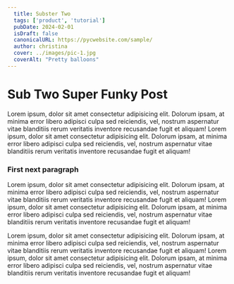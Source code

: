 ```yaml
---
  title: Subster Two
  tags: ['product', 'tutorial']
  pubDate: 2024-02-01
  isDraft: false
  canonicalURL: https://pycwebsite.com/sample/
  author: christina
  cover: ../images/pic-1.jpg
  coverAlt: "Pretty balloons"
---
```


# Sub Two Super Funky Post

Lorem ipsum, dolor sit amet consectetur adipisicing elit. Dolorum ipsam, at minima error libero adipisci culpa sed reiciendis, vel, nostrum aspernatur vitae blanditiis rerum veritatis inventore recusandae fugit et aliquam! Lorem ipsum, dolor sit amet consectetur adipisicing elit. Dolorum ipsam, at minima error libero adipisci culpa sed reiciendis, vel, nostrum aspernatur vitae blanditiis rerum veritatis inventore recusandae fugit et aliquam!

### First next paragraph

Lorem ipsum, dolor sit amet consectetur adipisicing elit. Dolorum ipsam, at minima error libero adipisci culpa sed reiciendis, vel, nostrum aspernatur vitae blanditiis rerum veritatis inventore recusandae fugit et aliquam! Lorem ipsum, dolor sit amet consectetur adipisicing elit. Dolorum ipsam, at minima error libero adipisci culpa sed reiciendis, vel, nostrum aspernatur vitae blanditiis rerum veritatis inventore recusandae fugit et aliquam!  
  
Lorem ipsum, dolor sit amet consectetur adipisicing elit. Dolorum ipsam, at minima error libero adipisci culpa sed reiciendis, vel, nostrum aspernatur vitae blanditiis rerum veritatis inventore recusandae fugit et aliquam! Lorem ipsum, dolor sit amet consectetur adipisicing elit. Dolorum ipsam, at minima error libero adipisci culpa sed reiciendis, vel, nostrum aspernatur vitae blanditiis rerum veritatis inventore recusandae fugit et aliquam!

